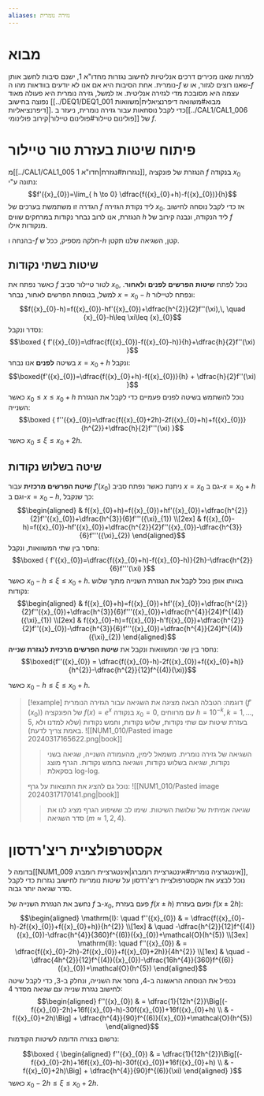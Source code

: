 ```yaml
---
aliases: גזירה נומרית
---
```

# מבוא
למרות שאנו מכירים דרכים אנליטיות לחישוב נגזרות מחדו"א 1, ישנם סיבות לחשב אותן נומרית. אחת הסיבות היא אם אנו לא יודעים בוודאות מהו ה-$f$ שאנו רוצים לגזור, או ש-$f$ עצמה היא מסובכת מדי לגזירה אנליטית. אז למשל, גזירה נומרית היא פעולה מאוד נפוצה בחישוב [[../DEQ1/DEQ1_001 מבוא#משוואה דיפרנציאלית|משוואות דיפרנציאליות]]. כדי לקבל נוסחאות עבור גזירה נומרית, ניעזר ב[[../CAL1/CAL1_006 פולינום טיילור#פולינום טיילור|קירוב פולינומי]] של $f$.

# פיתוח שיטות בעזרת טור טיילור
מ[[../CAL1/CAL1_005 נגזרות#נגזרת|חדו"א 1]], הנגזרת של פונקציה $f$ בנקודה ${x}_{0}$ נתונה ע"י:
$$f'({x}_{0})=\lim_{ h \to 0} \dfrac{f({x}_{0}+h)-f({x}_{0})}{h}$$
הגדרה זו משתמשת בערכים של $f$ ליד נקודת הגזירה ${x}_{0}$. אז כדי לקבל נוסחה לחישוב הנגזרת, אנו לרוב נבחר נקודות במרחקים שווים $h$ ליד הנקודה, ונבנה קירוב של $f$ מנקודות אילו.

בהנחה ו-$f$ חלקה מספיק, ככל ש-$h$ קטן, השגיאה שלנו תקטן.

## שיטות בשתי נקודות
כאשר נפתח את $f$ לטור טיילור סביב ${x}_{0}$, נוכל לפתח **שיטות הפרשים** **לפנים** ו**לאחור**. למשל, בנוסחת הפרשים לאחור, נבחר $x={x}_{0}-h$ ונפתח לטיילור:
$$f({x}_{0}-h)=f({x}_{0})-hf'({x}_{0})+\dfrac{h^{2}}{2}f''(\xi),\, \quad {x}_{0}-h\leq \xi\leq {x}_{0}$$
נסדר ונקבל:
$$\boxed {
f'({x}_{0})=\dfrac{f({x}_{0})-f({x}_{0}-h)}{h}+\dfrac{h}{2}f''(\xi)
 }$$
בשיטה **לפנים** אנו נבחר $x={x}_{0}+h$ ונקבל:
$$\boxed{f'({x}_{0})=\dfrac{f({x}_{0}+h)-f({x}_{0})}{h} + \dfrac{h}{2}f''(\xi) }$$
כאשר ${x}_{0}\leq x\leq {x}_{0}+h$
נוכל להשתמש בשיטה לפנים פעמיים כדי לקבל את הנגזרת השנייה:
$$\boxed {
f''({x}_{0})=\dfrac{f({x}_{0}+2h)-2f({x}_{0}+h)+f({x}_{0})}{h^{2}}+\dfrac{h}{2}f'''(\xi)
 }$$
 כאשר ${x}_{0}\leq \xi\leq {x}_{0}+2h$.

## שיטה בשלוש נקודות
**שיטת הפרשים מרכזית** עבור $f'({x}_{0})$ ניתנת כאשר נפתח סביב $x={x}_{0}$ גם ב-$x={x}_{0}+h$ וגם ב-$x={x}_{0}-h$, כך שנקבל:
$$\begin{aligned}
 & f({x}_{0}+h)=f({x}_{0})+hf'({x}_{0})+\dfrac{h^{2}}{2}f''({x}_{0})+\dfrac{h^{3}}{6}f'''({\xi}_{1}) \\[2ex]
 & f({x}_{0}-h)=f({x}_{0})-hf'({x}_{0})+\dfrac{h^{2}}{2}f''({x}_{0})-\dfrac{h^{3}}{6}f'''({\xi}_{2})
\end{aligned}$$
נחסר בין שתי המשוואות, ונקבל:
$$\boxed {
f'({x}_{0})=\dfrac{f({x}_{0}+h)-f({x}_{0}-h)}{2h}-\dfrac{h^{2}}{6}f'''(\xi)
 }$$
כאשר ${x}_{0}-h\leq \xi\leq {x}_{0}+h$.
באותו אופן נוכל לקבל את הנגזרת השנייה מתוך שלוש נקודות:
$$\begin{aligned}
 & f({x}_{0}+h)=f({x}_{0})+hf'({x}_{0})+\dfrac{h^{2}}{2}f''({x}_{0})+\dfrac{h^{3}}{6}f'''({x}_{0})+\dfrac{h^{4}}{24}f^{(4)}({\xi}_{1}) \\[2ex]
 & f({x}_{0}-h)=f({x}_{0})-h'f({x}_{0})+\dfrac{h^{2}}{2}f''({x}_{0})-\dfrac{h^{3}}{6}f'''({x}_{0})+\dfrac{h^{4}}{24}f^{(4)}({\xi}_{2})
\end{aligned}$$
נחסר בין שני המשוואות ונקבל את **שיטת הפרשים מרכזית לנגזרת שנייה**:
$$\boxed{f''({x}_{0}) = \dfrac{f({x}_{0}-h)-2f({x}_{0})+f({x}_{0}+h)}{h^{2}}-\dfrac{h^{2}}{12}f^{(4)}(\xi)}$$

כאשר ${x}_{0}-h\leq \xi\leq {x}_{0}+h$.

>[!example] דוגמה: 
 >הטבלה הבאה מציגה את השגיאה עבור הגזירה הנומרית ($f'({x}_{0})$) של הפונקציה $f(x)=e^{x}$ בנקודה ${x}_{0}=0$, עם מרווחים $h=10^{-k},\,k=1,\dots,5$, בעזרת שיטות עם שתי נקודות, שלוש נקודות, וחמש נקודות (שלא למדנו ולא באמת צריך לדעת).
![[NUM1_010/Pasted image 20240317165622.png|book]]
>
>>השגיאה של גזירה נומרית. משמאל לימין, מהעמודה השנייה, שגיאה בשני נקודות, שגיאה בשלוש נקודות, ושגיאה בחמש נקודות. הגרף מוצג בסקאלת log-log.
>
> נוכל גם להציג את התוצאות על גרף:
>![[NUM1_010/Pasted image 20240317170141.png|book]]
>>שגיאה אמיתית של שלושת השיטות. שימו לב ששיפוע הגרף מציג לנו את סדר השגיאה ($m\approx1,2,4$).


# אקסטרפולציית ריצ'רדסון
בדומה ל[[NUM1_009 אינטגרציה נומרית#אינטגרציית רומברג|אינטגרציית רומברג]], נוכל לבצע את אקסטרפולציית ריצ'רדסון על שיטות נומריות לחישוב נגזרות כדי לקבל סדר שגיאה יותר גבוה.

נחשב את הנגזרת השנייה של $f$  ב-${x}_{0}$, פעם בעזרת $f(x\pm h)$ ופעם בעזרת $f(x\pm 2h)$:
$$\begin{aligned}
\mathrm{I}: \quad f''({x}_{0})  & = \dfrac{f({x}_{0}-h)-2f({x}_{0})+f({x}_{0}+h)}{h^{2}} \\[1ex]
 & \quad -\dfrac{h^{2}}{12}f^{(4)}({x}_{0})-\dfrac{h^{4}}{360}f^{(6)}({x}_{0})+\mathcal{O}(h^{5}) \\[3ex]
\mathrm{II}: \quad f''({x}_{0})  & = \dfrac{f({x}_{0}-2h)-2f({x}_{0})+f({x}_{0}+2h)}{4h^{2}} \\[1ex]
 & \quad -\dfrac{4h^{2}}{12}f^{(4)}({x}_{0})-\dfrac{16h^{4}}{360}f^{(6)}({x}_{0})+\mathcal{O}(h^{5})
\end{aligned}$$
נכפיל את הנוסחה הראשונה ב-$4$, נחסר את השנייה, ונחלק ב-$3$, כדי לקבל שיטה לחישוב נגזרת שנייה עם שגיאה מסדר $4$:
$$\begin{aligned}
f''({x}_{0}) & = \dfrac{1}{12h^{2}}\Big[(-f({x}_{0}-2h)+16f({x}_{0}-h)-30f({x}_{0})+16f({x}_{0}+h) \\
 & -f({x}_{0}+2h)\Big] + \dfrac{h^{4}}{90}f^{(6)}({x}_{0})+\mathcal{O}(h^{5})
\end{aligned}$$
נרשום בצורה הדומה לשיטות הקודמות:

$$\boxed {
\begin{aligned}
f''({x}_{0}) & = \dfrac{1}{12h^{2}}\Big[(-f({x}_{0}-2h)+16f({x}_{0}-h)-30f({x}_{0})+16f({x}_{0}+h) \\
 & -f({x}_{0}+2h)\Big] + \dfrac{h^{4}}{90}f^{(6)}(\xi)
\end{aligned}
 }$$
כאשר ${x}_{0}-2h\leq \xi\leq {x}_{0}+2h$.